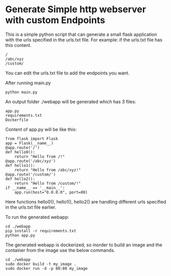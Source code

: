 # Generate Simple http webserver with custom Endpoints
This is a simple python script that can generate a small flask application with the urls specified in the urls.txt file.
For example:
if the urls.txt file has this content.
```
/
/abc/xyz
/custom/
```
You can edit the urls.txt file to add the endpoints you want.

After running main.py
```
python main.py
```

An output folder ./webapp will be generated which has 3 files:

```
app.py
requirements.txt
Dockerfile
```

Content of app.py will be like this:

```
from flask import Flask
app = Flask(__name__)
@app.route('/')
def hello0():
	return "Hello from /!"
@app.route('/abc/xyz')
def hello1():
	return "Hello from /abc/xyz!"
@app.route('/custom/')
def hello2():
	return "Hello from /custom/!"
if __name__ == '__main__':
	app.run(host="0.0.0.0", port=80)
```

Here functions hello0(), hello1(), hello2() are handling different urls specified in the urls.txt file earlier.

To run the generated webapp:

```
cd ./webapp
pip install -r requirements.txt
python app.py
```

The generated webapp is dockerized, so inorder to build an image and the container from the image use the below commands.


```
cd ./webapp
sudo docker build -t my_image .
sudo docker run -d -p 80:80 my_image
```
